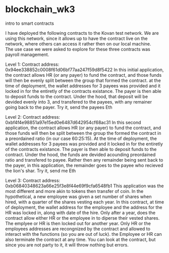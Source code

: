 # blockchain_wk3
intro to smart contracts

I have deployed the following contracts to the Kovan test network.  We are using this network, since it allows up to have the contract live on the network, where others can access it rather then on our local machine.  
The use case we were asked to explore for these three contracts was payroll management.

Level 1:
Contract address: 0x94ee338852c0008f61d06bf77aa247f59d8f5422
In this initial application, the contract allows HR (or any payer) to fund the contract, and those funds will then be evenly split between the group that formed the contract.  at the time of deployment, the wallet addresses for 3 payees was provided and it locked in for the entiretly of the contracts existance.  The payer is then able to deposit funds to the contract.  Under the hood, that deposit will be devided evenly into 3, and transfered to the payees, with any remainer going back to the payer.  Try it, send the payees Eth


Level 2:
Contract address: 0xbf4f4e98851a97e15ed0e6487d642954cf68ac31
In this second application, the contract allows HR (or any payer) to fund the contract, and those funds will then be split between the group the formed the contract in a preordained ratio (in our case 60:25:15).  At the time of deployment, the wallet addresses for 3 payees was provided and it locked in for the entiretly of the contracts existance.  The payer is then able to deposit funds to the contract.  Under the hood, the funds are devided acounding preordained ratio and transfered to payee.  Rather then any remainder being sent back to the payer, in this application, the remainder goes to the payee who recieved the lion's shar.  Try it, send me Eth


Level 3:
Contract address: 0xb06840348623a66e25f3e8f44e69f9cfa6548fb1
This application was the most different and more akin to tokens then transfer of coin.  In the hypothetical, a new employee was given a set number of shares when hired, with a quarter of the shares vesting each year.  In this contract, at time of deployment, the wallet address for the employee and the address for the HR was locked in, along with date of the hire.  Only after a year, does the contract allow either HR or the employee in to diperse their vested shares.  The emplyee or HR is then locked out for another year.  Only HR or the employees addresses are recongnized by the contract and allowed to interact with the functions (so you are out of luck).  the Employee or HR can also terminate the contract at any time.  You can look at the contract, but since you are not party to it, it will throw nothing but errors.  


